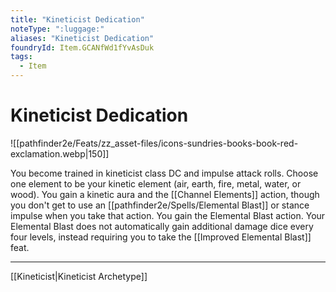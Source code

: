 ```yaml
---
title: "Kineticist Dedication"
noteType: ":luggage:"
aliases: "Kineticist Dedication"
foundryId: Item.GCANfWd1fYvAsDuk
tags:
  - Item
---
```


# Kineticist Dedication
![[pathfinder2e/Feats/zz_asset-files/icons-sundries-books-book-red-exclamation.webp|150]]

You become trained in kineticist class DC and impulse attack rolls. Choose one element to be your kinetic element (air, earth, fire, metal, water, or wood). You gain a kinetic aura and the [[Channel Elements]] action, though you don't get to use an [[pathfinder2e/Spells/Elemental Blast]] or stance impulse when you take that action. You gain the Elemental Blast action. Your Elemental Blast does not automatically gain additional damage dice every four levels, instead requiring you to take the [[Improved Elemental Blast]] feat.

* * *

[[Kineticist|Kineticist Archetype]]
